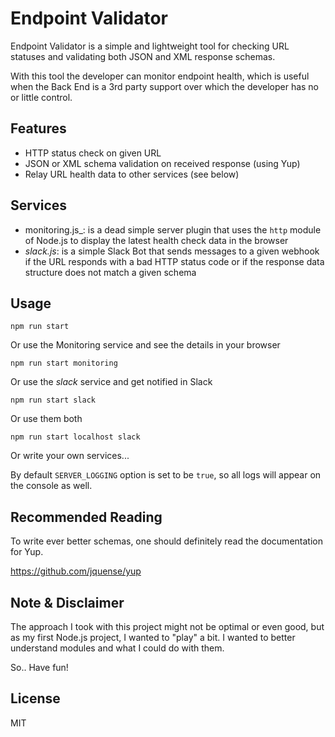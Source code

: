 # Endpoint Validator
Endpoint Validator is a simple and lightweight tool for checking URL statuses and validating both JSON and XML response schemas.

With this tool the developer can monitor endpoint health, which is useful when the Back End is a 3rd party support over which the developer has no or little control. 

## Features
- HTTP status check on given URL
- JSON or XML schema validation on received response (using Yup)
- Relay URL health data to other services (see below)

## Services
- monitoring.js_: is a dead simple server plugin that uses the `http` module of Node.js to display the latest health check data in the browser
- _slack.js_: is a simple Slack Bot that sends messages to a given webhook if the URL responds with a bad HTTP status code or if the response data structure does not match a given schema

## Usage

    npm run start

Or use the Monitoring service and see the details in your browser

    npm run start monitoring

Or use the _slack_ service and get notified in Slack

    npm run start slack

Or use them both

    npm run start localhost slack

Or write your own services...


By default `SERVER_LOGGING` option is set to be `true`, so all logs will appear on the console as well.

## Recommended Reading
To write ever better schemas, one should definitely read the documentation for Yup.

https://github.com/jquense/yup

## Note & Disclaimer
The approach I took with this project might not be optimal or even good, but as my first Node.js project, I wanted to "play" a bit. I wanted to better understand modules and what I could do with them.

So.. Have fun!

## License
MIT